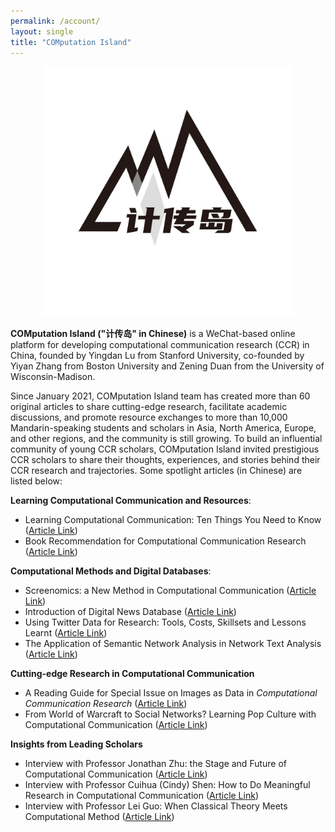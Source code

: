 ```yaml
---
permalink: /account/
layout: single
title: "COMputation Island"
---
```


<p align="center">
  <img src="/assets/images/jichuandao.jpg" width="400"/>
<br>
</p>

**COMputation Island ("计传岛" in Chinese)** is a WeChat-based online platform for developing computational communication research (CCR) in China, founded by Yingdan Lu from Stanford University, co-founded by Yiyan Zhang from Boston University and Zening Duan from the University of Wisconsin-Madison. 

Since January 2021, COMputation Island team has created more than 60 original articles to share cutting-edge research, facilitate academic discussions, and promote resource exchanges to more than 10,000 Mandarin-speaking students and scholars in Asia, North America, Europe, and other regions, and the community is still growing. To build an influential community of young CCR scholars, COMputation Island invited prestigious CCR scholars to share their thoughts, experiences, and stories behind their CCR research and trajectories. Some spotlight articles (in Chinese) are listed below:

**Learning Computational Communication and Resources**: 
* Learning Computational Communication: Ten Things You Need to Know ([Article Link](https://mp.weixin.qq.com/s/Vgt-4LFa8-YkOjJFUxK52A))
* Book Recommendation for Computational Communication Research ([Article Link](https://bit.ly/3pjvnb5))

**Computational Methods and Digital Databases**:
* Screenomics: a New Method in Computational Communication ([Article Link](https://bit.ly/3bUxgYs))
* Introduction of Digital News Database ([Article Link](https://bit.ly/3w8vBp0))
* Using Twitter Data for Research: Tools, Costs, Skillsets and Lessons Learnt ([Article Link](https://bit.ly/3pssdS5))
* The Application of Semantic Network Analysis in Network Text Analysis ([Article Link](https://bit.ly/3Dn5Guz))

**Cutting-edge Research in Computational Communication**
* A Reading Guide for Special Issue on Images as Data in <i>Computational Communication Research</i> ([Article Link](https://bit.ly/3K43mh5))
* From World of Warcraft to Social Networks? Learning Pop Culture with Computational Communication ([Article Link](https://bit.ly/3w6luBl))

**Insights from Leading Scholars**
* Interview with Professor Jonathan Zhu: the Stage and Future of Computational Communication ([Article Link](https://bit.ly/3JTZZcB))
* Interview with Professor Cuihua (Cindy) Shen: How to Do Meaningful Research in Computational Communication ([Article Link](https://bit.ly/3PphFxF))
* Interview with Professor Lei Guo: When Classical Theory Meets Computational Method ([Article Link](https://bit.ly/3dssPod))
